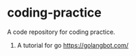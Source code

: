# coding-practice
A code repository for coding practice.

1. A tutorial for go
https://golangbot.com/
